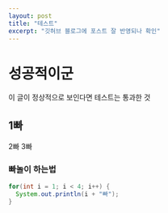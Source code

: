 ```yaml
---
layout: post
title: "테스트"
excerpt: "깃허브 블로그에 포스트 잘 반영되나 확인"
---
```


# 성공적이군
이 글이 정상적으로 보인다면 테스트는 통과한 것

## 1빠
2빠
3빠

### 빠놀이 하는법

```java
for(int i = 1; i < 4; i++) {
  System.out.println(i + "빠");
}
```
